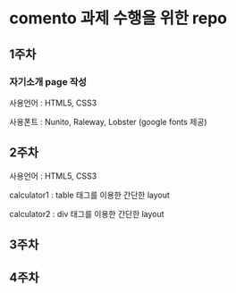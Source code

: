 # comento 과제 수행을 위한 repo

## 1주차

### 자기소개 page 작성

사용언어 : HTML5, CSS3

사용폰트 : Nunito, Raleway, Lobster (google fonts 제공)

## 2주차

사용언어 : HTML5, CSS3

calculator1 : table 태그를 이용한 간단한 layout

calculator2 : div 태그를 이용한 간단한 layout

## 3주차

## 4주차
